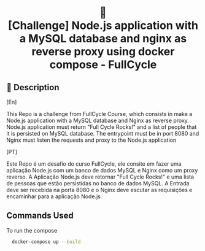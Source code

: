 <h1 align="center">
🐳<br>[Challenge] Node.js application with a MySQL database and nginx as reverse proxy using docker compose - FullCycle
</h1>

## 📄 Description

[En]

This Repo is a challenge from FullCycle Course, which consists in make a Node.js application with a MySQL database and Nginx as reverse proxy. Node.js application must return "Full Cycle Rocks!" and a list of people that it is persisted on MySQL database. The entrypoint must be in port 8080 and Nginx must listen the requests and proxy to the Node.js application

[PT]

Este Repo é um desafio do curso FullCycle, ele consite em fazer uma aplicação Node.js com um banco de dados MySQL e Nginx como um proxy reverso. A Aplicação Node.js deve retornar "Full Cycle Rocks!" e uma lista de pessoas que estão persistidas no banco de dados MySQL. A Entrada deve ser recebida na porta 8080 e o Nginx deve escutar as requisições e encaminhar para a aplicação Node.js

## Commands Used

To run the compose

```bash
  docker-compose up --build
```